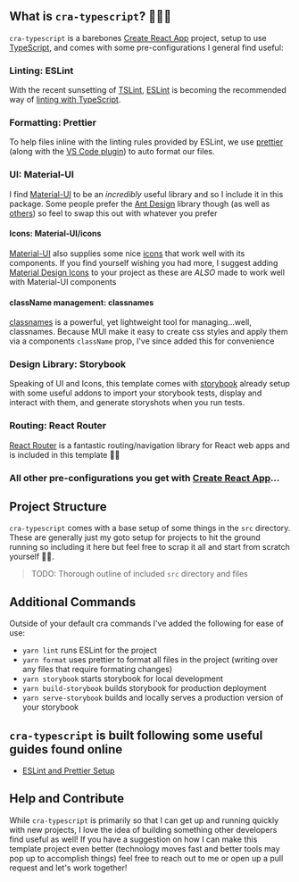 ## What is `cra-typescript`? 🤷🏽‍♂️
`cra-typescript` is a barebones [Create React App](https://github.com/facebook/create-react-app) project, setup to use [TypeScript](https://www.typescriptlang.org), and comes with some pre-configurations I general find useful:

### Linting: ESLint
With the recent sunsetting of [TSLint](https://palantir.github.io/tslint/), [ESLint](https://eslint.org/) is becoming the recommended way of [linting with TypeScript](https://github.com/Microsoft/TypeScript/issues/29288#developer-productivity-tools-and-integration).

### Formatting: Prettier
To help files inline with the linting rules provided by ESLint, we use [prettier](https://prettier.io/) (along with the [VS Code plugin](https://github.com/prettier/prettier-vscode)) to auto format our files.

### UI: Material-UI
I find [Material-UI](https://material-ui.com) to be an _incredibly_ useful library and so I include it in this package. Some people prefer the [Ant Design](https://ant.design/docs/react/introduce) library though (as well as [others](https://designrevision.com/react-component-libraries/)) so feel to swap this out with whatever you prefer

#### Icons: Material-UI/icons
[Material-UI](https://material-ui.com) also supplies some nice [icons](https://material-ui.com/components/material-icons/) that work well with its components. If you find yourself wishing you had more, I suggest adding [Material Design Icons](https://github.com/TeamWertarbyte/mdi-material-ui#readme) to your project as these are _ALSO_ made to work well with Material-UI components

#### className management: classnames
[classnames](https://github.com/JedWatson/classnames) is a powerful, yet lightweight tool for managing...well, classnames. Because MUI make it easy to create css styles and apply them via a components `className` prop, I've since added this for convenience

### Design Library: Storybook
Speaking of UI and Icons, this template comes with [storybook](https://storybook.js.org/) already setup with some useful addons to import your storybook tests, display and interact with them, and generate storyshots when you run tests.

### Routing: React Router
[React Router](https://reacttraining.com/react-router/) is a fantastic routing/navigation library for React web apps and is included in this template 👍🏽

### All other pre-configurations you get with [Create React App]()...

## Project Structure
`cra-typescript` comes with a base setup of some things in the `src` directory. These are generally just my goto setup for projects to hit the ground running so including it here but feel free to scrap it all and start from scratch yourself 🤙🏽.

> TODO: Thorough outline of included `src` directory and files

## Additional Commands
Outside of your default cra commands I've added the following for ease of use:
- `yarn lint` runs ESLint for the project
- `yarn format` uses prettier to format all files in the project (writing over any files that require formating changes)
- `yarn storybook` starts storybook for local development
- `yarn build-storybook` builds storybook for production deployment
- `yarn serve-storybook` builds and locally serves a production version of your storybook

## `cra-typescript` is built following some useful guides found online
- [ESLint and Prettier Setup](https://dev.to/robertcoopercode/using-eslint-and-prettier-in-a-typescript-project-53jb)

## Help and Contribute
While `cra-typescript` is primarily so that I can get up and running quickly with new projects, I love the idea of building something other developers find useful as well!
If you have a suggestion on how I can make this template project even better (technology moves fast and better tools may pop up to accomplish things) feel free to reach out to me or open up a pull request and let's work together!

